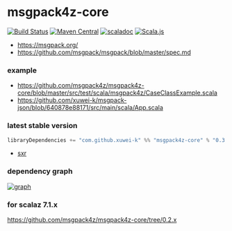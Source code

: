 # msgpack4z-core

[![Build Status](https://secure.travis-ci.org/msgpack4z/msgpack4z-core.png?branch=master)](http://travis-ci.org/msgpack4z/msgpack4z-core)
[![Maven Central](https://maven-badges.herokuapp.com/maven-central/com.github.xuwei-k/msgpack4z-core_2.11/badge.svg)](https://maven-badges.herokuapp.com/maven-central/com.github.xuwei-k/msgpack4z-core_2.11)
[![scaladoc](https://javadoc-badge.appspot.com/com.github.xuwei-k/msgpack4z-core_2.12.svg?label=scaladoc)](https://javadoc-badge.appspot.com/com.github.xuwei-k/msgpack4z-core_2.12/msgpack4z/index.html?javadocio=true)
[![Scala.js](https://www.scala-js.org/assets/badges/scalajs-0.6.13.svg)](https://www.scala-js.org)

- <https://msgpack.org/>
- <https://github.com/msgpack/msgpack/blob/master/spec.md>


### example
- <https://github.com/msgpack4z/msgpack4z-core/blob/master/src/test/scala/msgpack4z/CaseClassExample.scala>
- <https://github.com/xuwei-k/msgpack-json/blob/640878e88171/src/main/scala/App.scala>

### latest stable version

```scala
libraryDependencies += "com.github.xuwei-k" %% "msgpack4z-core" % "0.3.12"
```

- [sxr](https://oss.sonatype.org/service/local/repositories/releases/archive/com/github/xuwei-k/msgpack4z-core_2.11/0.3.12/msgpack4z-core_2.11-0.3.12-sxr.jar/!/index.html)

### dependency graph

[![graph](https://msgpack4z.github.io/graph.svg)](https://msgpack4z.github.io/graph.svg)

### for scalaz 7.1.x

<https://github.com/msgpack4z/msgpack4z-core/tree/0.2.x>
